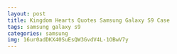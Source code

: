 ```yaml
---
layout: post
title: Kingdom Hearts Quotes Samsung Galaxy S9 Case
tags: samsung galaxy s9
categories: samsung
img: 16ur0adDKX40SuEsQW3GvdV4L-1OBwV7y
---
```

